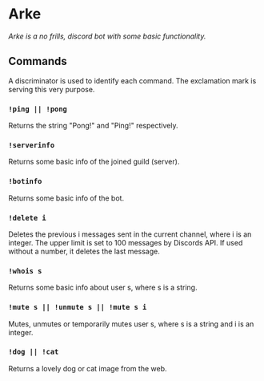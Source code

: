 # Arke

*Arke is a no frills, discord bot with some basic functionality.*

## Commands

A discriminator is used to identify each command. The exclamation mark is serving this very purpose.

### `!ping || !pong`

Returns the string "Pong!" and "Ping!" respectively.

### `!serverinfo`

Returns some basic info of the joined guild (server).

### `!botinfo`

Returns some basic info of the bot.

### `!delete i`

Deletes the previous i messages sent in the current channel, where i is an integer. The upper limit is set to 100
messages by Discords API. If used without a number, it deletes the last message.

### `!whois s`

Returns some basic info about user s, where s is a string.

### `!mute s || !unmute s || !mute s i`

Mutes, unmutes or temporarily mutes user s, where s is a string and i is an integer.

### `!dog || !cat`

Returns a lovely dog or cat image from the web.
